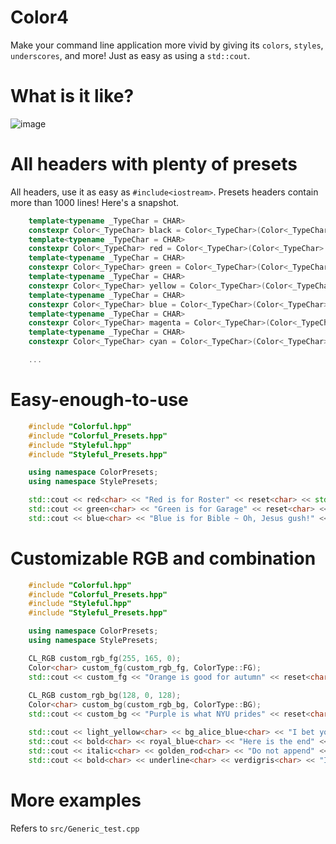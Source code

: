 # Color4
Make your command line application more vivid by giving its `colors`, `styles`, `underscores`, and more! Just as easy as using a `std::cout`.

# What is it like?
![image](https://github.com/user-attachments/assets/de7bb322-ef7a-4ed4-9fac-7866fa1b7fbb)


# All headers with plenty of presets
All headers, use it as easy as `#include<iostream>`. Presets headers contain more than 1000 lines! Here's a snapshot.
```cpp
    template<typename _TypeChar = CHAR>
    constexpr Color<_TypeChar> black = Color<_TypeChar>(Color<_TypeChar>::ColorCode::FG_BLACK);
    template<typename _TypeChar = CHAR>
    constexpr Color<_TypeChar> red = Color<_TypeChar>(Color<_TypeChar>::ColorCode::FG_RED);
    template<typename _TypeChar = CHAR>
    constexpr Color<_TypeChar> green = Color<_TypeChar>(Color<_TypeChar>::ColorCode::FG_GREEN);
    template<typename _TypeChar = CHAR>
    constexpr Color<_TypeChar> yellow = Color<_TypeChar>(Color<_TypeChar>::ColorCode::FG_YELLOW);
    template<typename _TypeChar = CHAR>
    constexpr Color<_TypeChar> blue = Color<_TypeChar>(Color<_TypeChar>::ColorCode::FG_BLUE);
    template<typename _TypeChar = CHAR>
    constexpr Color<_TypeChar> magenta = Color<_TypeChar>(Color<_TypeChar>::ColorCode::FG_MAGENTA);
    template<typename _TypeChar = CHAR>
    constexpr Color<_TypeChar> cyan = Color<_TypeChar>(Color<_TypeChar>::ColorCode::FG_CYAN);

    ...
```

# Easy-enough-to-use
```cpp
    #include "Colorful.hpp"
    #include "Colorful_Presets.hpp"
    #include "Styleful.hpp"
    #include "Styleful_Presets.hpp"

    using namespace ColorPresets;
    using namespace StylePresets;

    std::cout << red<char> << "Red is for Roster" << reset<char> << std::endl;
    std::cout << green<char> << "Green is for Garage" << reset<char> << std::endl;
    std::cout << blue<char> << "Blue is for Bible ~ Oh, Jesus gush!" << reset<char> << std::endl;
```


# Customizable RGB and combination
```cpp
    #include "Colorful.hpp"
    #include "Colorful_Presets.hpp"
    #include "Styleful.hpp"
    #include "Styleful_Presets.hpp"

    using namespace ColorPresets;
    using namespace StylePresets;

    CL_RGB custom_rgb_fg(255, 165, 0); 
    Color<char> custom_fg(custom_rgb_fg, ColorType::FG);
    std::cout << custom_fg << "Orange is good for autumn" << reset<char> << std::endl;
    
    CL_RGB custom_rgb_bg(128, 0, 128); 
    Color<char> custom_bg(custom_rgb_bg, ColorType::BG);
    std::cout << custom_bg << "Purple is what NYU prides" << reset<char> << std::endl;

    std::cout << light_yellow<char> << bg_alice_blue<char> << "I bet you can't see the words with that guy." << reset<char> << std::endl;
    std::cout << bold<char> << royal_blue<char> << "Here is the end" << color_reset<char> << style_reset<char> << std::endl;
    std::cout << italic<char> << golden_rod<char> << "Do not append" << reset<char> << style_reset<char> << std::endl;
    std::cout << bold<char> << underline<char> << verdigris<char> << "I'm seeking for an internship; who wants a giant?" << reset<char> << style_reset<char> << std::endl;
```

# More examples
Refers to `src/Generic_test.cpp`

